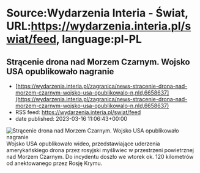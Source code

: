 # Source:Wydarzenia Interia - Świat, URL:https://wydarzenia.interia.pl/swiat/feed, language:pl-PL

## Strącenie drona nad Morzem Czarnym. Wojsko USA opublikowało nagranie
 - [https://wydarzenia.interia.pl/zagranica/news-stracenie-drona-nad-morzem-czarnym-wojsko-usa-opublikowalo-n,nId,6658637](https://wydarzenia.interia.pl/zagranica/news-stracenie-drona-nad-morzem-czarnym-wojsko-usa-opublikowalo-n,nId,6658637)
 - RSS feed: https://wydarzenia.interia.pl/swiat/feed
 - date published: 2023-03-16 11:06:43+00:00

<p><a href="https://wydarzenia.interia.pl/zagranica/news-stracenie-drona-nad-morzem-czarnym-wojsko-usa-opublikowalo-n,nId,6658637"><img align="left" alt="Strącenie drona nad Morzem Czarnym. Wojsko USA opublikowało nagranie" src="https://i.iplsc.com/stracenie-drona-nad-morzem-czarnym-wojsko-usa-opublikowalo-n/000GWCZS4JHP5KIU-C321.jpg" /></a>Wojsko USA opublikowało wideo, przedstawiające uderzenia amerykańskiego drona przez rosyjski myśliwiec w przestrzeni powietrznej nad Morzem Czarnym. Do incydentu doszło we wtorek ok. 120 kilometrów od anektowanego przez Rosję Krymu. </p><br clear="all" />

